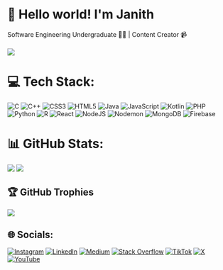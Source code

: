 # 💫 Hello world! I'm Janith
Software Engineering Undergraduate 🧑‍💻 | Content Creator 📹
<br><br>
[![](https://visitcount.itsvg.in/api?id=it21250156&icon=10&color=13)](https://visitcount.itsvg.in)

# 💻 Tech Stack:
![C](https://img.shields.io/badge/c-%2300599C.svg?style=for-the-badge&logo=c&logoColor=white) ![C++](https://img.shields.io/badge/c++-%2300599C.svg?style=for-the-badge&logo=c%2B%2B&logoColor=white) ![CSS3](https://img.shields.io/badge/css3-%231572B6.svg?style=for-the-badge&logo=css3&logoColor=white) ![HTML5](https://img.shields.io/badge/html5-%23E34F26.svg?style=for-the-badge&logo=html5&logoColor=white) ![Java](https://img.shields.io/badge/java-%23ED8B00.svg?style=for-the-badge&logo=openjdk&logoColor=white) ![JavaScript](https://img.shields.io/badge/javascript-%23323330.svg?style=for-the-badge&logo=javascript&logoColor=%23F7DF1E) ![Kotlin](https://img.shields.io/badge/kotlin-%237F52FF.svg?style=for-the-badge&logo=kotlin&logoColor=white) ![PHP](https://img.shields.io/badge/php-%23777BB4.svg?style=for-the-badge&logo=php&logoColor=white) ![Python](https://img.shields.io/badge/python-3670A0?style=for-the-badge&logo=python&logoColor=ffdd54) ![R](https://img.shields.io/badge/r-%23276DC3.svg?style=for-the-badge&logo=r&logoColor=white) ![React](https://img.shields.io/badge/react-%2320232a.svg?style=for-the-badge&logo=react&logoColor=%2361DAFB) ![NodeJS](https://img.shields.io/badge/node.js-6DA55F?style=for-the-badge&logo=node.js&logoColor=white) ![Nodemon](https://img.shields.io/badge/NODEMON-%23323330.svg?style=for-the-badge&logo=nodemon&logoColor=%BBDEAD) ![MongoDB](https://img.shields.io/badge/MongoDB-%234ea94b.svg?style=for-the-badge&logo=mongodb&logoColor=white) ![Firebase](https://img.shields.io/badge/firebase-%23039BE5.svg?style=for-the-badge&logo=firebase)

# 📊 GitHub Stats:
![](https://github-readme-streak-stats.herokuapp.com/?user=it21250156&theme=transparent&hide_border=false)
![](https://github-readme-stats.vercel.app/api/top-langs/?username=it21250156&theme=transparent&hide_border=false&include_all_commits=false&count_private=false&layout=compact)

## 🏆 GitHub Trophies
![](https://github-profile-trophy.vercel.app/?username=it21250156&theme=ambient_gradient&no-frame=true&no-bg=false&margin-w=4)



## 🌐 Socials:
[![Instagram](https://img.shields.io/badge/Instagram-%23E4405F.svg?logo=Instagram&logoColor=white)](https://instagram.com/janith_chathuranga_official) [![LinkedIn](https://img.shields.io/badge/LinkedIn-%230077B5.svg?logo=linkedin&logoColor=white)](https://linkedin.com/in/janith_chathuranga) [![Medium](https://img.shields.io/badge/Medium-12100E?logo=medium&logoColor=white)](https://medium.com/@janith_chathuranga) [![Stack Overflow](https://img.shields.io/badge/-Stackoverflow-FE7A16?logo=stack-overflow&logoColor=white)](https://stackoverflow.com/users/21049722) [![TikTok](https://img.shields.io/badge/TikTok-%23000000.svg?logo=TikTok&logoColor=white)](https://tiktok.com/@janith_chathuranga) [![X](https://img.shields.io/badge/X-black.svg?logo=X&logoColor=white)](https://x.com/janith_official) [![YouTube](https://img.shields.io/badge/YouTube-%23FF0000.svg?logo=YouTube&logoColor=white)](https://youtube.com/@janith_chathuranga_official) 

